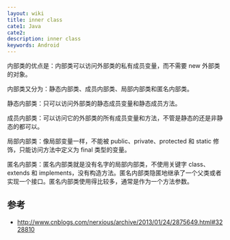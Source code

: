 ```yaml
---
layout: wiki
title: inner class
cate1: Java
cate2:
description: inner class
keywords: Android
---
```


内部类的优点是：内部类可以访问外部类的私有成员变量，而不需要 new 外部类的对象。

内部类又分为：静态内部类、成员内部类、局部内部类和匿名内部类。

静态内部类：只可以访问外部类的静态成员变量和静态成员方法。

成员内部类：可以访问它的外部类的所有成员变量和方法，不管是静态的还是非静态的都可以。

局部内部类：像局部变量一样，不能被 public、private、protected 和 static 修饰，只能访问方法中定义为 final 类型的变量。

匿名内部类：匿名内部类就是没有名字的局部内部类，不使用关键字 class、extends 和 implements，没有构造方法。匿名内部类隐匿地继承了一个父类或者实现一个接口。匿名内部类使用得比较多，通常是作为一个方法参数。

## 参考

* <http://www.cnblogs.com/nerxious/archive/2013/01/24/2875649.html#3228810>
